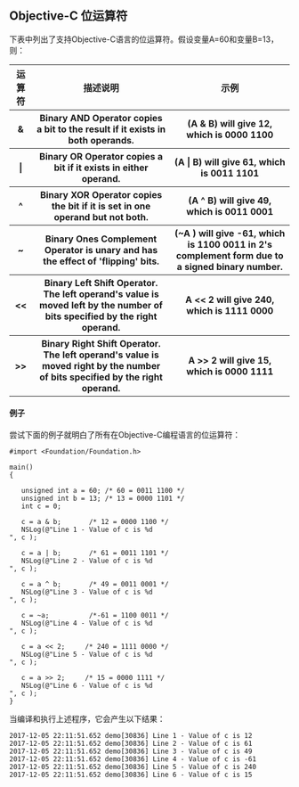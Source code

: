 ## Objective-C 位运算符
下表中列出了支持Objective-C语言的位运算符。假设变量A=60和变量B=13，则：
<table>
  <tr>
    <th>运算符</th>
    <th>描述说明</th>
    <th>示例</th>
  </tr>
  <tr>
    <th>&</th>
    <th>Binary AND Operator copies a bit to the result if it exists in both operands.</th>
    <th>(A & B) will give 12, which is 0000 1100</th>
  </tr>
  <tr>
    <th>|</th>
    <th>Binary OR Operator copies a bit if it exists in either operand.</th>
    <th>(A | B) will give 61, which is 0011 1101</th>
  </tr>
  <tr>
    <th>^</th>
    <th>Binary XOR Operator copies the bit if it is set in one operand but not both.</th>
    <th>(A ^ B) will give 49, which is 0011 0001</th>
  </tr>
  <tr>
    <th>~</th>
    <th>Binary Ones Complement Operator is unary and has the effect of 'flipping' bits.</th>
    <th>(~A ) will give -61, which is 1100 0011 in 2's complement form due to a signed binary number.</th>
  </tr>
  <tr>
    <th><<</th>
    <th>Binary Left Shift Operator. The left operand's value is moved left by the number of bits specified by the right operand.</th>
    <th>A << 2 will give 240, which is 1111 0000</th>
  </tr>
  <tr>
    <th>>></th>
    <th>Binary Right Shift Operator. The left operand's value is moved right by the number of bits specified by the right operand.</th>
    <th>A >> 2 will give 15, which is 0000 1111</th>
  </tr>
</table>

#### 例子
尝试下面的例子就明白了所有在Objective-C编程语言的位运算符：
```objc
#import <Foundation/Foundation.h>

main()
{

   unsigned int a = 60;	/* 60 = 0011 1100 */  
   unsigned int b = 13;	/* 13 = 0000 1101 */
   int c = 0;           

   c = a & b;       /* 12 = 0000 1100 */ 
   NSLog(@"Line 1 - Value of c is %d
", c );

   c = a | b;       /* 61 = 0011 1101 */
   NSLog(@"Line 2 - Value of c is %d
", c );

   c = a ^ b;       /* 49 = 0011 0001 */
   NSLog(@"Line 3 - Value of c is %d
", c );

   c = ~a;          /*-61 = 1100 0011 */
   NSLog(@"Line 4 - Value of c is %d
", c );

   c = a << 2;     /* 240 = 1111 0000 */
   NSLog(@"Line 5 - Value of c is %d
", c );

   c = a >> 2;     /* 15 = 0000 1111 */
   NSLog(@"Line 6 - Value of c is %d
", c );
}
```
当编译和执行上述程序，它会产生以下结果：
```
2017-12-05 22:11:51.652 demo[30836] Line 1 - Value of c is 12
2017-12-05 22:11:51.652 demo[30836] Line 2 - Value of c is 61
2017-12-05 22:11:51.652 demo[30836] Line 3 - Value of c is 49
2017-12-05 22:11:51.652 demo[30836] Line 4 - Value of c is -61
2017-12-05 22:11:51.652 demo[30836] Line 5 - Value of c is 240
2017-12-05 22:11:51.652 demo[30836] Line 6 - Value of c is 15
```